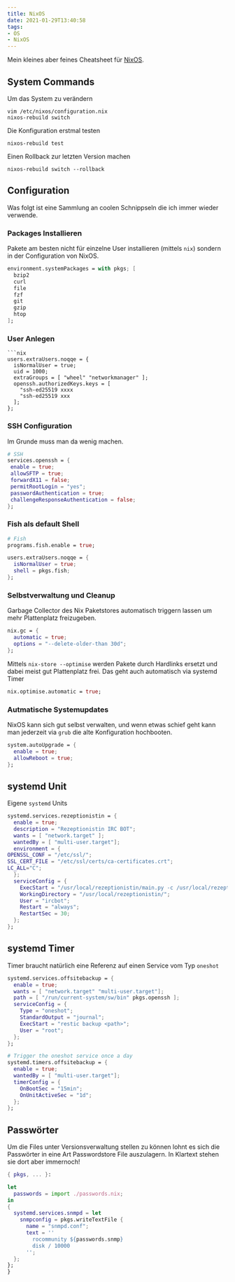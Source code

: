 ```yaml
---
title: NixOS
date: 2021-01-29T13:40:58
tags:
- OS
- NixOS
---
```


Mein kleines aber feines Cheatsheet für [NixOS](https://nixos.org).

<!--more-->

## System Commands

Um das System zu verändern

    vim /etc/nixos/configuration.nix
    nixos-rebuild switch

Die Konfiguration erstmal testen

    nixos-rebuild test

Einen Rollback zur letzten Version machen

    nixos-rebuild switch --rollback

## Configuration

Was folgt ist eine Sammlung an coolen Schnippseln die ich immer wieder
verwende.

### Packages Installieren

Pakete am besten nicht für einzelne User installieren (mittels `nix`) sondern
in der Configuration von NixOS.

```nix
environment.systemPackages = with pkgs; [
  bzip2
  curl
  file
  fzf
  git
  gzip
  htop
];
```

### User Anlegen

```
```nix
users.extraUsers.noqqe = {
  isNormalUser = true;
  uid = 1000;
  extraGroups = [ "wheel" "networkmanager" ];
  openssh.authorizedKeys.keys = [
    "ssh-ed25519 xxxx
    "ssh-ed25519 xxx
  ];
};
```

### SSH Configuration

Im Grunde muss man da wenig machen.

```nix
# SSH
services.openssh = {
 enable = true;
 allowSFTP = true;
 forwardX11 = false;
 permitRootLogin = "yes";
 passwordAuthentication = true;
 challengeResponseAuthentication = false;
};
```

### Fish als default Shell

```nix
# Fish
programs.fish.enable = true;

users.extraUsers.noqqe = {
  isNormalUser = true;
  shell = pkgs.fish;
};
```

### Selbstverwaltung und Cleanup

Garbage Collector des Nix Paketstores automatisch triggern lassen
um mehr Plattenplatz freizugeben.

```nix
nix.gc = {
  automatic = true;
  options = "--delete-older-than 30d";
};
```

Mittels `nix-store --optimise` werden Pakete durch Hardlinks ersetzt und
dabei meist gut Plattenplatz frei. Das geht auch automatisch via systemd
Timer

```nix
nix.optimise.automatic = true;
```

### Autmatische Systemupdates

NixOS kann sich gut selbst verwalten, und wenn etwas schief geht kann man
jederzeit via `grub` die alte Konfiguration hochbooten.

```nix
system.autoUpgrade = {
  enable = true;
  allowReboot = true;
};
```

## systemd Unit

Eigene `systemd` Units

```nix
systemd.services.rezeptionistin = {
  enable = true;
  description = "Rezeptionistin IRC BOT";
  wants = [ "network.target" ];
  wantedBy = [ "multi-user.target"];
  environment = {
OPENSSL_CONF = "/etc/ssl/";
SSL_CERT_FILE = "/etc/ssl/certs/ca-certificates.crt";
LC_ALL="C";
  };
  serviceConfig = {
    ExecStart = "/usr/local/rezeptionistin/main.py -c /usr/local/rezeptionistin/config.ini";
    WorkingDirectory = "/usr/local/rezeptionistin/";
    User = "ircbot";
    Restart = "always";
    RestartSec = 30;
  };
};
```

## systemd Timer

Timer braucht natürlich eine Referenz auf einen Service vom Typ `oneshot`

```nix
systemd.services.offsitebackup = {
  enable = true;
  wants = [ "network.target" "multi-user.target"];
  path = [ "/run/current-system/sw/bin" pkgs.openssh ];
  serviceConfig = {
    Type = "oneshot";
    StandardOutput = "journal";
    ExecStart = "restic backup <path>";
    User = "root";
  };
};

# Trigger the oneshot service once a day
systemd.timers.offsitebackup = {
  enable = true;
  wantedBy = [ "multi-user.target"];
  timerConfig = {
    OnBootSec = "15min";
    OnUnitActiveSec = "1d";
  };
};
```

## Passwörter

Um die Files unter Versionsverwaltung stellen zu können lohnt es sich die
Passwörter in eine Art Passwordstore File auszulagern. In Klartext stehen sie
dort aber immernoch!

```nix
{ pkgs, ... }:

let
  passwords = import ./passwords.nix;
in
{
  systemd.services.snmpd = let
    snmpconfig = pkgs.writeTextFile {
      name = "snmpd.conf";
      text = ''
        rocommunity ${passwords.snmp}
        disk / 10000
      '';
  };
};
}
```
